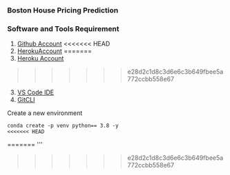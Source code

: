 ###  Boston House Pricing Prediction 

### Software and Tools Requirement

1. [Github Account](https://github.com)
<<<<<<< HEAD
2. [HerokuAccount](https://www.heroku.com/)
=======
2. [Heroku Account](htps://heroku.com)
>>>>>>> e28d2c1d8c3d6e6c3b649fbee5a772ccbb558e67
3. [VS Code IDE](https://code.visualstudio.com/)
4. [GitCLI](https://git-scm.com/downloads)

Create a new environment

```
conda create -p venv python== 3.8 -y
<<<<<<< HEAD
```
=======
'''
>>>>>>> e28d2c1d8c3d6e6c3b649fbee5a772ccbb558e67
